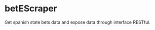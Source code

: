 betEScraper
===============

Get spanish state bets data and expose data through interface RESTful.
